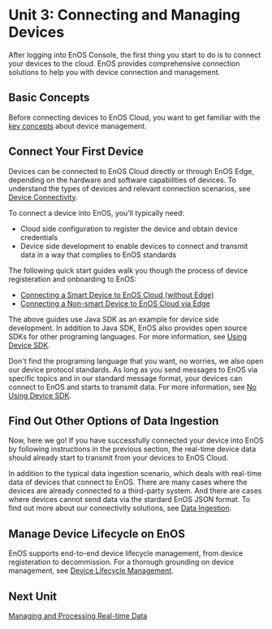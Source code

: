 # Unit 3: Connecting and Managing Devices

After logging into EnOS Console, the first thing you start to do is to connect your devices to the cloud. EnOS provides comprehensive connection solutions to help you with device connection and management. 

## Basic Concepts

Before connecting devices to EnOS Cloud, you want to get familiar with the [key concepts](/docs/device-connection/en/latest/device_management_concepts) about device management.


## Connect Your First Device

Devices can be connected to EnOS Cloud directly or through EnOS Edge, depending on the hardware and software capabilities of devices. To understand the types of devices and relevant connection scenarios, see [Device Connectivity](/docs/device-connection/en/latest/learn/connection_scenarios).

To connect a device into EnOS, you'll typically need:
- Cloud side configuration to register the device and obtain device credentials
- Device side development to enable devices to connect and transmit data in a way that complies to EnOS standards

The following quick start guides walk you though the process of device registeration and onboarding to EnOS: 

- [Connecting a Smart Device to EnOS Cloud (without Edge)](/docs/device-connection/en/latest/quickstart/gettingstarted_device_connection)
- [Connecting a Non-smart Device to EnOS Cloud via Edge](/docs/device-connection/en/latest/quickstart/gettingstarted_edge_connection)

The above guides use Java SDK as an example for device side development. In addition to Java SDK, EnOS also provides open source SDKs for other programing languages. For more information, see [Using Device SDK](/docs/device-connection/en/latest/howto/device/develop/using_java_sdk).

Don't find the programing language that you want, no worries, we also open our device protocol standards. As long as you send messages to EnOS via specific topics and in our standard message format, your devices can connect to EnOS and starts to transmit data. For more information, see [No Using Device SDK](/docs/device-connection/en/latest/howto/device/develop/using_non_sdk).


## Find Out Other Options of Data Ingestion

Now, here we go! If you have successfully connected your device into EnOS by following instructions in the previous section, the real-time device data should already start to transmit from your devices to EnOS Cloud. 

In addition to the typical data ingestion scenario, which deals with real-time data of devices that connect to EnOS. There are many cases where the devices are already connected to a third-party system. And there are cases where devices cannot send data via the stardard EnOS JSON format. To find out more about our connectivity solutions, see [Data Ingestion](/docs/device-connection/en/latest/learn/ingestion/index.html).

## Manage Device Lifecycle on EnOS

EnOS supports end-to-end device lifecycle management, from device registeration to decommission. For a thorough grounding on device management, see [Device Lifecycle Management](/docs/device-connection/en/latest/learn/device_lifecycle_management).


## Next Unit

[Managing and Processing Real-time Data](realtime_data_management) 

